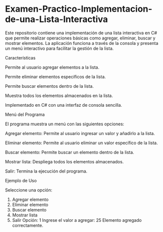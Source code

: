 # Examen-Practico-Implementacion-de-una-Lista-Interactiva

Este repositorio contiene una implementación de una lista interactiva en C# que permite realizar operaciones básicas como agregar, eliminar, buscar y mostrar elementos. La aplicación funciona a través de la consola y presenta un menú interactivo para facilitar la gestión de la lista.

Características

Permite al usuario agregar elementos a la lista.

Permite eliminar elementos específicos de la lista.

Permite buscar elementos dentro de la lista.

Muestra todos los elementos almacenados en la lista.

Implementado en C# con una interfaz de consola sencilla.

Menú del Programa

El programa muestra un menú con las siguientes opciones:

Agregar elemento: Permite al usuario ingresar un valor y añadirlo a la lista.

Eliminar elemento: Permite al usuario eliminar un valor específico de la lista.

Buscar elemento: Permite buscar un elemento dentro de la lista.

Mostrar lista: Despliega todos los elementos almacenados.

Salir: Termina la ejecución del programa.

Ejemplo de Uso

Seleccione una opción:
1. Agregar elemento
2. Eliminar elemento
3. Buscar elemento
4. Mostrar lista
5. Salir
Opción: 1
Ingrese el valor a agregar: 25
Elemento agregado correctamente.
